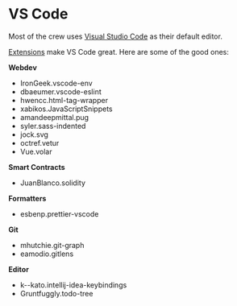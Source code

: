 # VS Code
Most of the crew uses [Visual Studio Code](https://code.visualstudio.com/) as their default editor.

[Extensions](https://marketplace.visualstudio.com/VSCode) make VS Code great. Here are some of the good ones:

**Webdev**

- IronGeek.vscode-env
- dbaeumer.vscode-eslint
- hwencc.html-tag-wrapper
- xabikos.JavaScriptSnippets
- amandeepmittal.pug
- syler.sass-indented
- jock.svg
- octref.vetur
- Vue.volar

**Smart Contracts**

- JuanBlanco.solidity

**Formatters**

- esbenp.prettier-vscode

**Git**

- mhutchie.git-graph
- eamodio.gitlens

**Editor**

- k--kato.intellij-idea-keybindings
- Gruntfuggly.todo-tree
